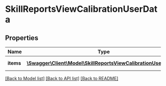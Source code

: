 # SkillReportsViewCalibrationUserData

## Properties
Name | Type | Description | Notes
------------ | ------------- | ------------- | -------------
**items** | [**\Swagger\Client\Model\SkillReportsViewCalibrationUserItems[]**](SkillReportsViewCalibrationUserItems.md) | List of Users | [optional] 

[[Back to Model list]](../README.md#documentation-for-models) [[Back to API list]](../README.md#documentation-for-api-endpoints) [[Back to README]](../README.md)


